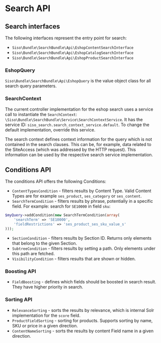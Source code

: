 # Search API

## Search interfaces

The following interfaces represent the entry point for search:

- `Siso\Bundle\SearchBundle\Api\EshopContentSearchInterface`
- `Siso\Bundle\SearchBundle\Api\EshopCatalogSearchInterface`
- `Siso\Bundle\SearchBundle\Api\EshopProductSearchInterface`

### EshopQuery

`Siso\Bundle\SearchBundle\Api\EshopQuery` is the value object class for all search query parameters.

### SearchContext

The current controller implementation for the eshop search uses a service call to instantiate the `SearchContext`: `\Siso\Bundle\SearchBundle\Service\SearchContextService`.
It has the service ID: `siso_search.search_context_service.default`.
To change the default implementation, override this service.

The search context defines context information for the query which is not contained in the search clauses.
This can be, for example, data related to the SiteAccess (which was addressed by the HTTP request).
This information can be used by the respective search service implementation.

## Conditions API

The conditions API offers the following Conditions:

- `ContentTypesCondition` - filters results by Content Type. Valid Content Types are for example `ses_product`, `ses_category` or `ses_content`.
- `SearchTermCondition` - filters results by phrase, potentially in a specific field. For example: search for `SE10000` in field `sku`:

``` php
$myQuery->addCondition(new SearchTermCondition(array(
    'searchTerm' => 'SE10000',
    'fieldRestrictions' => 'ses_product_ses_sku_value_s'
)));
```

- `SectionCondition` - filters results by Section ID. Returns only elements that belong to the given Section.
- `SubtreeCondition` - filters results by setting a path. Only elements under this path are fetched.
- `VisibilityCondition` - filters results that are shown or hidden.

### Boosting API

- `FieldBoosting` - defines which fields should be boosted in search result. They have higher priority in search.

### Sorting API

- `RelevanceSorting` - sorts the results by relevance, which is internal Solr implementation for the `score` field.
- `ProductFieldSorting` - sorting for products. Supports sorting by name, SKU or price in a given direction.
- `ContentNameSorting` - sorts the results by content Field name in a given direction.
